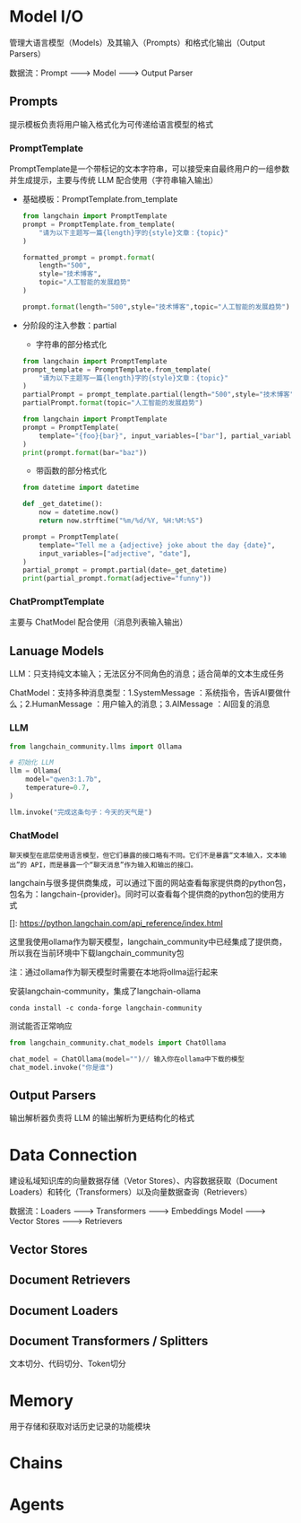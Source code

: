 # Model I/O

管理大语言模型（Models）及其输入（Prompts）和格式化输出（Output Parsers）

数据流：Prompt ---> Model ---> Output Parser

## Prompts

提示模板负责将用户输入格式化为可传递给语言模型的格式

### PromptTemplate

PromptTemplate是一个带标记的文本字符串，可以接受来自最终用户的一组参数并生成提示，主要与传统 LLM 配合使用（字符串输入输出）

- 基础模板：PromptTemplate.from_template

  ```python
  from langchain import PromptTemplate
  prompt = PromptTemplate.from_template(
      "请为以下主题写一篇{length}字的{style}文章：{topic}"
  )
  
  formatted_prompt = prompt.format(
      length="500",
      style="技术博客",
      topic="人工智能的发展趋势"
  )
  
  prompt.format(length="500",style="技术博客",topic="人工智能的发展趋势")
  ```

- 分阶段的注入参数：partial

  - 字符串的部分格式化

  ```python
  from langchain import PromptTemplate
  prompt_template = PromptTemplate.from_template(
      "请为以下主题写一篇{length}字的{style}文章：{topic}"
  )
  partialPrompt = prompt_template.partial(length="500",style="技术博客")
  partialPrompt.format(topic="人工智能的发展趋势")
  ```

  ```python
  from langchain import PromptTemplate
  prompt = PromptTemplate(
      template="{foo}{bar}", input_variables=["bar"], partial_variables={"foo": "foo"}
  )
  print(prompt.format(bar="baz"))
  ```
  
  - 带函数的部分格式化
  
  ```python
  from datetime import datetime
  
  def _get_datetime():
      now = datetime.now()
      return now.strftime("%m/%d/%Y, %H:%M:%S")
  
  prompt = PromptTemplate(
      template="Tell me a {adjective} joke about the day {date}",
      input_variables=["adjective", "date"],
  )
  partial_prompt = prompt.partial(date=_get_datetime)
  print(partial_prompt.format(adjective="funny"))
  ```

### ChatPromptTemplate

主要与 ChatModel 配合使用（消息列表输入输出）





## Lanuage Models

LLM：只支持纯文本输入；无法区分不同角色的消息；适合简单的文本生成任务

ChatModel：支持多种消息类型：1.SystemMessage ：系统指令，告诉AI要做什么；2.HumanMessage ：用户输入的消息；3.AIMessage ：AI回复的消息

### LLM

```python
from langchain_community.llms import Ollama

# 初始化 LLM
llm = Ollama(
    model="qwen3:1.7b",
    temperature=0.7,
)

llm.invoke("完成这条句子：今天的天气是")
```

### ChatModel

`聊天模型在底层使用语言模型，但它们暴露的接口略有不同。它们不是暴露“文本输入，文本输出”的 API，而是暴露一个“聊天消息”作为输入和输出的接口。`

langchain与很多提供商集成，可以通过下面的网站查看每家提供商的python包，包名为：langchain-{provider}。同时可以查看每个提供商的python包的使用方式

[]: https://python.langchain.com/api_reference/index.html

这里我使用ollama作为聊天模型，langchain_community中已经集成了提供商，所以我在当前环境中下载langchain_community包

注：通过ollama作为聊天模型时需要在本地将ollma运行起来

安装langchain-community，集成了langchain-ollama

```shell
conda install -c conda-forge langchain-community
```

测试能否正常响应

```python
from langchain_community.chat_models import ChatOllama

chat_model = ChatOllama(model="")// 输入你在ollama中下载的模型
chat_model.invoke("你是谁")
```

## Output Parsers

输出解析器负责将 LLM 的输出解析为更结构化的格式

# Data Connection

建设私域知识库的向量数据存储（Vetor Stores）、内容数据获取（Document Loaders）和转化（Transformers）以及向量数据查询（Retrievers）

数据流：Loaders ---> Transformers ---> Embeddings Model ---> Vector Stores ---> Retrievers

## Vector Stores

## Document Retrievers

## Document Loaders

## Document Transformers / Splitters

文本切分、代码切分、Token切分

# Memory

用于存储和获取对话历史记录的功能模块

# Chains

# Agents